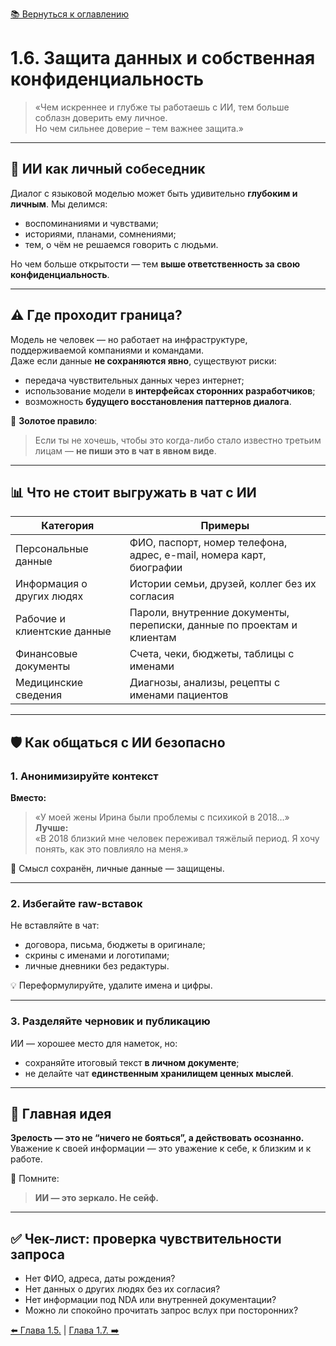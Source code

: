 [📚 Вернуться к оглавлению](../../README_ru.md)

# 1.6. Защита данных и собственная конфиденциальность

> «Чем искреннее и глубже ты работаешь с ИИ, тем больше соблазн доверить ему личное.  
> Но чем сильнее доверие – тем важнее защита.»

---

## 🧠 ИИ как личный собеседник

Диалог с языковой моделью может быть удивительно **глубоким и личным**. Мы делимся:
- воспоминаниями и чувствами;
- историями, планами, сомнениями;
- тем, о чём не решаемся говорить с людьми.

Но чем больше открытости — тем **выше ответственность за свою конфиденциальность**.

---

## ⚠ Где проходит граница?

Модель не человек — но работает на инфраструктуре, поддерживаемой компаниями и командами.  
Даже если данные **не сохраняются явно**, существуют риски:

- передача чувствительных данных через интернет;
- использование модели в **интерфейсах сторонних разработчиков**;
- возможность **будущего восстановления паттернов диалога**.

📌 **Золотое правило**:  
> Если ты не хочешь, чтобы это когда-либо стало известно третьим лицам — **не пиши это в чат в явном виде**.

---

## 📊 Что не стоит выгружать в чат с ИИ

| Категория                | Примеры                                                                 |
|--------------------------|--------------------------------------------------------------------------|
| Персональные данные      | ФИО, паспорт, номер телефона, адрес, e-mail, номера карт, биографии      |
| Информация о других людях| Истории семьи, друзей, коллег без их согласия                           |
| Рабочие и клиентские данные | Пароли, внутренние документы, переписки, данные по проектам и клиентам |
| Финансовые документы     | Счета, чеки, бюджеты, таблицы с именами                                 |
| Медицинские сведения     | Диагнозы, анализы, рецепты с именами пациентов                          |

---

## 🛡 Как общаться с ИИ безопасно

### 1. Анонимизируйте контекст  
**Вместо:**  
> «У моей жены Ирина были проблемы с психикой в 2018…»  
**Лучше:**  
> «В 2018 близкий мне человек переживал тяжёлый период. Я хочу понять, как это повлияло на меня.»

📎 Смысл сохранён, личные данные — защищены.

---

### 2. Избегайте raw-вставок  
Не вставляйте в чат:
- договора, письма, бюджеты в оригинале;
- скрины с именами и логотипами;
- личные дневники без редактуры.

💡 Переформулируйте, удалите имена и цифры.

---

### 3. Разделяйте черновик и публикацию  
ИИ — хорошее место для наметок, но:
- сохраняйте итоговый текст **в личном документе**;
- не делайте чат **единственным хранилищем ценных мыслей**.

---

## 🎯 Главная идея

**Зрелость — это не “ничего не бояться”, а действовать осознанно.**  
Уважение к своей информации — это уважение к себе, к близким и к работе.

📌 Помните:  
> **ИИ — это зеркало. Не сейф.**

---

## ✅ Чек-лист: проверка чувствительности запроса

- Нет ФИО, адреса, даты рождения?
- Нет данных о других людях без их согласия?
- Нет информации под NDA или внутренней документации?
- Можно ли спокойно прочитать запрос вслух при посторонних?

[⬅️ Глава 1.5.](chapter15.md)  |  [Глава 1.7. ➡️](chapter17.md)